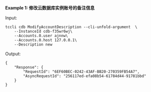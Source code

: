 **Example 1: 修改云数据库实例账号的备注信息**



Input: 

```
tccli cdb ModifyAccountDescription --cli-unfold-argument  \
    --InstanceId cdb-f35wr6wj\
    --Accounts.0.user ajnnw\
    --Accounts.0.host 127.0.0.1\
    --Description new
```

Output: 
```
{
    "Response": {
        "RequestId": "6EF60BEC-0242-43AF-BB20-270359FB54A7",
        "AsyncRequestId": "256117ed-efa08b54-61784d44-91781bbd"
    }
}
```

